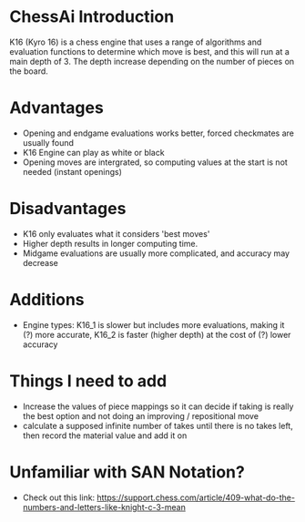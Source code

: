 # ChessAi Introduction
K16 (Kyro 16) is a chess engine that uses a range of algorithms and evaluation functions to determine which move is best, and this will run at a main depth of 3. The depth increase depending on the number of pieces on the board.

# Advantages

- Opening and endgame evaluations works better, forced checkmates are usually found
- K16 Engine can play as white or black
- Opening moves are intergrated, so computing values at the start is not needed (instant openings)

# Disadvantages

- K16 only evaluates what it considers 'best moves'
- Higher depth results in longer computing time.
- Midgame evaluations are usually more complicated, and accuracy may decrease

# Additions

- Engine types: K16_1 is slower but includes more evaluations, making it (?) more accurate, K16_2 is faster (higher depth) at the cost of (?) lower accuracy

# Things I need to add
- Increase the values of piece mappings so it can decide if taking is really the best option and not doing an improving / repositional move
- calculate a supposed infinite number of takes until there is no takes left, then record the material value and add it on

# Unfamiliar with SAN Notation?
- Check out this link: https://support.chess.com/article/409-what-do-the-numbers-and-letters-like-knight-c-3-mean
